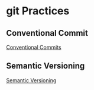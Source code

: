 # git Practices

## Conventional Commit

[Conventional Commits](https://www.conventionalcommits.org/ja/v1.0.0/)

## Semantic Versioning

[Semantic Versioning](https://semver.org/lang/ja/)
